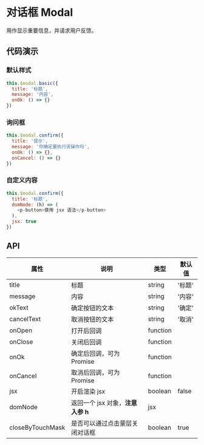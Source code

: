# 对话框 Modal

用作显示重要信息，并请求用户反馈。

## 代码演示

### 默认样式

```js
this.$modal.basic({
  title: '标题',
  message: '内容',
  onOk: () => {}
})
```

### 询问框

```js
this.$modal.confirm({
  title: '提示',
  message: '你确定要执行该操作吗',
  onOk: () => {},
  onCancel: () => {}
})
```

### 自定义内容

```js
this.$modal.confirm({
  title: '标题',
  domNode: (h) => (
    <p-button>使用 jsx 语法</p-button>
  ),
  jsx: true
})
```

## API

| 属性 | 说明 | 类型 | 默认值 |
| --- | --- | --- | --- |
| title | 标题 | string | '标题' |
| message | 内容 | string | '内容' |
| okText | 确定按钮的文本 | string | '确定' |
| cancelText | 取消按钮的文本 | string | '取消' |
| onOpen | 打开后回调 | function | |
| onClose | 关闭后回调 | function | |
| onOk | 确定后回调，可为 Promise | function | |
| onCancel | 取消后回调，可为 Promise | function | |
| jsx | 开启渲染 jsx | boolean | false |
| domNode | 返回一个 jsx 对象，**注意入参 h** | jsx |
| closeByTouchMask | 是否可以通过点击蒙层关闭对话框 | boolean | true |
